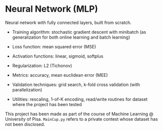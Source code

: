 # Neural Network (MLP)
Neural network with fully connected layers, built from scratch.

- Training algorithm: stochastic gradient descent with minibatch (as generalization for both online learning and batch learning)

- Loss function: mean squared error (MSE)

- Activation functions: linear, sigmoid, softplus

- Regularization: L2 (Tichonov) 

- Metrics: accuracy, mean euclidean error (MEE)

- Validation techniques: grid search, k-fold cross validation (with parallelization)

- Utilities: rescaling, 1-of-K encoding, read/write routines for dataset where the project has been tested


This project has been made as part of the course of Machine Learning @ University of Pisa. `MainCup.py` refers to a private contest whose dataset has not been disclosed.  
